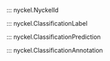 ::: nyckel.NyckelId

::: nyckel.ClassificationLabel

::: nyckel.ClassificationPrediction

::: nyckel.ClassificationAnnotation
